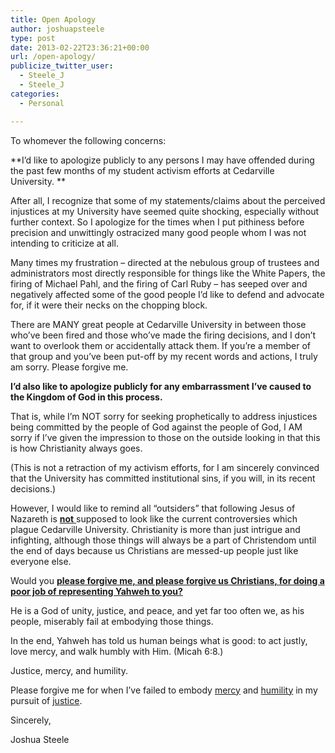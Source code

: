 ```yaml
---
title: Open Apology
author: joshuapsteele
type: post
date: 2013-02-22T23:36:21+00:00
url: /open-apology/
publicize_twitter_user:
  - Steele_J
  - Steele_J
categories:
  - Personal

---
```

To whomever the following concerns:

**I&#8217;d like to apologize publicly to any persons I may have offended during the past few months of my student activism efforts at Cedarville University. **

After all, I recognize that some of my statements/claims about the perceived injustices at my University have seemed quite shocking, especially without further context. So I apologize for the times when I put pithiness before precision and unwittingly ostracized many good people whom I was not intending to criticize at all.

Many times my frustration &#8211; directed at the nebulous group of trustees and administrators most directly responsible for things like the White Papers, the firing of Michael Pahl, and the firing of Carl Ruby &#8211; has seeped over and negatively affected some of the good people I&#8217;d like to defend and advocate for, if it were their necks on the chopping block.

There are MANY great people at Cedarville University in between those who&#8217;ve been fired and those who&#8217;ve made the firing decisions, and I don&#8217;t want to overlook them or accidentally attack them. If you&#8217;re a member of that group and you&#8217;ve been put-off by my recent words and actions, I truly am sorry. Please forgive me. 

**I&#8217;d also like to apologize publicly for any embarrassment I&#8217;ve caused to the Kingdom of God in this process.**

That is, while I&#8217;m NOT sorry for seeking prophetically to address injustices being committed by the people of God against the people of God, I AM sorry if I&#8217;ve given the impression to those on the outside looking in that this is how Christianity always goes.

(This is not a retraction of my activism efforts, for I am sincerely convinced that the University has committed institutional sins, if you will, in its recent decisions.)

However, I would like to remind all &#8220;outsiders&#8221; that following Jesus of Nazareth is <span style="text-decoration:underline;"><strong>not</strong> </span>supposed to look like the current controversies which plague Cedarville University. Christianity is more than just intrigue and infighting, although those things will always be a part of Christendom until the end of days because us Christians are messed-up people just like everyone else.

Would you <span style="text-decoration:underline;"><strong>please forgive me, and please forgive us Christians, for doing a poor job of representing Yahweh to you? </strong></span>

He is a God of unity, justice, and peace, and yet far too often we, as his people, miserably fail at embodying those things.

In the end, Yahweh has told us human beings what is good: to act justly, love mercy, and walk humbly with Him. (Micah 6:8.)

Justice, mercy, and humility. 

Please forgive me for when I&#8217;ve failed to embody <span style="text-decoration:underline;">mercy</span> and <span style="text-decoration:underline;">humility</span> in my pursuit of <span style="text-decoration:underline;">justice</span>. 

Sincerely, 

Joshua Steele